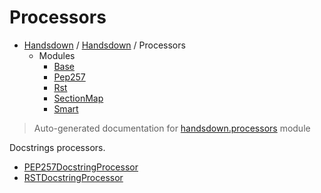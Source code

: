 # Processors

- [Handsdown](./README.md) / [Handsdown](./handsdown_index.md) / Processors
  - Modules
    - [Base](./handsdown_processors_base.md)
    - [Pep257](./handsdown_processors_pep257.md)
    - [Rst](./handsdown_processors_rst.md)
    - [SectionMap](./handsdown_processors_section_map.md)
    - [Smart](./handsdown_processors_smart.md)

> Auto-generated documentation for [handsdown.processors](../handsdown/processors/__init__.py) module

Docstrings processors.

- [PEP257DocstringProcessor](./handsdown_processors_pep257.md#pep257docstringprocessor)
- [RSTDocstringProcessor](./handsdown_processors_rst.md#rstdocstringprocessor)
